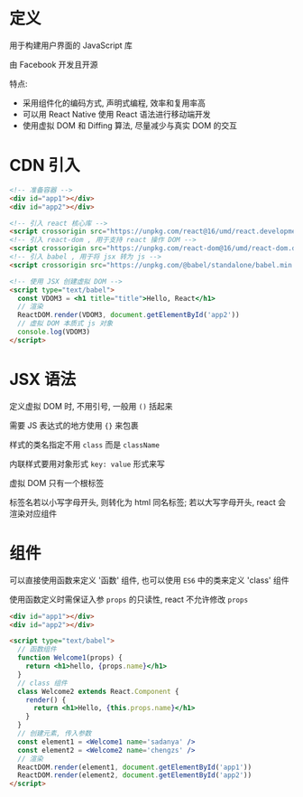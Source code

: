 # **定义**

用于构建用户界面的 JavaScript 库

由 Facebook 开发且开源

特点:

- 采用组件化的编码方式, 声明式编程, 效率和复用率高
- 可以用 React Native 使用 React 语法进行移动端开发
- 使用虚拟 DOM 和 Diffing 算法, 尽量减少与真实 DOM 的交互

# **CDN 引入**

```html
<!-- 准备容器 -->
<div id="app1"></div>
<div id="app2"></div>

<!-- 引入 react 核心库 -->
<script crossorigin src="https://unpkg.com/react@16/umd/react.development.js"></script>
<!-- 引入 react-dom , 用于支持 react 操作 DOM -->
<script crossorigin src="https://unpkg.com/react-dom@16/umd/react-dom.development.js"></script>
<!-- 引入 babel , 用于将 jsx 转为 js -->
<script crossorigin src="https://unpkg.com/@babel/standalone/babel.min.js"></script>

<!-- 使用 JSX 创建虚拟 DOM -->
<script type="text/babel">
  const VDOM3 = <h1 title="title">Hello, React</h1>
  // 渲染
  ReactDOM.render(VDOM3, document.getElementById('app2'))
  // 虚拟 DOM 本质式 js 对象
  console.log(VDOM3)
</script>
```

# **JSX 语法**

定义虚拟 DOM 时, 不用引号, 一般用 `()` 括起来

需要 JS 表达式的地方使用 `{}` 来包裹

样式的类名指定不用 `class` 而是 `className`

内联样式要用对象形式 `key: value` 形式来写

虚拟 DOM 只有一个根标签

标签名若以小写字母开头, 则转化为 html 同名标签; 若以大写字母开头, react 会渲染对应组件

# **组件**

可以直接使用函数来定义 '函数' 组件, 也可以使用 `ES6` 中的类来定义 'class' 组件

使用函数定义时需保证入参 `props` 的只读性, react 不允许修改 `props`

```html
<div id="app1"></div>
<div id="app2"></div>

<script type="text/babel">
  // 函数组件
  function Welcome1(props) {
    return <h1>hello, {props.name}</h1>
  }
  // class 组件
  class Welcome2 extends React.Component {
    render() {
      return <h1>Hello, {this.props.name}</h1>
    }
  }
  // 创建元素, 传入参数
  const element1 = <Welcome1 name='sadanya' />
  const element2 = <Welcome2 name='chengzs' />
  // 渲染
  ReactDOM.render(element1, document.getElementById('app1'))
  ReactDOM.render(element2, document.getElementById('app2'))
</script>
```